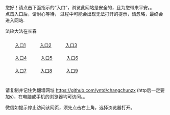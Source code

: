 您好！请点击下面指示的“入口”，浏览此网站是安全的，且为您带来平安。。 <br/>
点击入口后，请耐心等待， 过程中可能会出现无法打开的提示，请忽略，最终会进入网站. </br>

法轮大法在长春<br/>
<div style="padding:10px"><a style="margin:20px" target="_blank" href="https://dw1ycz5uux64k.cloudfront.net/2Qpsp?lgcavdx" id="ccLink1" rel="nofollow">入口1</a> <a target="_blank" style="margin:20px" href="https://d2nkw0roj7zr0s.cloudfront.net/2Qpsp?atmer" id="ccLink2" rel="nofollow">入口2</a> <a style="margin:20px" target="_blank" href="https://d1bkckd03mf7cj.cloudfront.net/2Qpsp?uaviqsir" id="ccLink3" rel="nofollow">入口3</a></div>

<div style="padding:10px" ><a style="margin:20px" target="_blank" href="https://dw1ycz5uux64k.cloudfront.net/2Qpsp?lgcavdx" id="ccLink4" rel="nofollow">入口4</a> <a style="margin:20px" href="https://d2nkw0roj7zr0s.cloudfront.net/2Qpsp?atmer" target="_blank" id="ccLink5" rel="nofollow">入口5</a> <a style="margin:20px" href="https://d1bkckd03mf7cj.cloudfront.net/2Qpsp?uaviqsir" target="_blank" id="ccLink6" rel="nofollow">入口6</a></div>

<div style="padding:10px"><a style="margin:20px" target="_blank" href="https://dw1ycz5uux64k.cloudfront.net/2Qpsp?lgcavdx" id="ccLink7" rel="nofollow">入口7</a> <a style="margin:20px" href="https://d2nkw0roj7zr0s.cloudfront.net/2Qpsp?atmer" target="_blank" id="ccLink8" rel="nofollow">入口8</a> <a style="margin:20px" target="_blank" href="https://d1bkckd03mf7cj.cloudfront.net/2Qpsp?uaviqsir" id="ccLink9" rel="nofollow">入口9</a></div>

<br/>



请复制并记住免翻墙网址 https://github.com/yntd/changchunzx (http后一定要加s)，在电脑或手机的浏览器均可访问。。<br/>

微信如提示停止访问该网页，须先点击右上角，选择浏览器打开。
